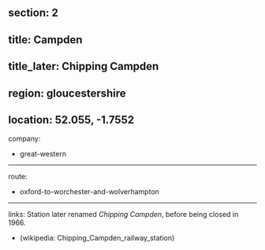 section: 2
----
title: Campden
----
title_later: Chipping Campden
----
region: gloucestershire
----
location: 52.055, -1.7552
----
company:
- great-western
----
route:
- oxford-to-worchester-and-wolverhampton
----
links:
Station later renamed *Chipping Campden*, before being closed in 1966.
- (wikipedia: Chipping_Campden_railway_station)
